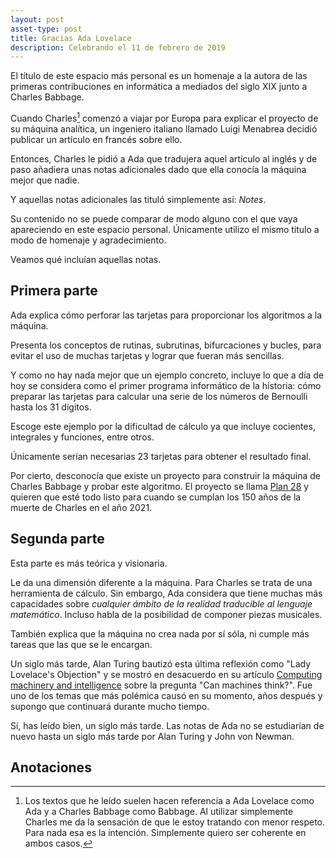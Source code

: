 ```yaml
---
layout: post
asset-type: post
title: Gracias Ada Lovelace
description: Celebrando el 11 de febrero de 2019 
---
```


El título de este espacio más personal es un homenaje a la autora de las primeras contribuciones en informática a mediados del siglo XIX junto a Charles Babbage. 

Cuando Charles[^1] comenzó a viajar por Europa para explicar el proyecto de su máquina analítica, un ingeniero italiano llamado Luigi Menabrea decidió publicar un artículo en francés sobre ello.

Entonces, Charles le pidió a Ada que tradujera aquel artículo al inglés y de paso añadiera unas notas adicionales dado que ella conocía la máquina mejor que nadie.

Y aquellas notas adicionales las tituló simplemente así: _Notes_. 

Su contenido no se puede comparar de modo alguno con el que vaya apareciendo en este espacio personal. Únicamente utilizo el mismo título a modo de homenaje y agradecimiento.

Veamos qué incluían aquellas notas.

## Primera parte

Ada explica cómo perforar las tarjetas para proporcionar los algoritmos a la máquina. 

Presenta los conceptos de rutinas, subrutinas, bifurcaciones y bucles, para evitar el uso de muchas tarjetas y lograr que fueran más sencillas.

Y como no hay nada mejor que un ejemplo concreto, incluye lo que a día de hoy se considera como el primer programa informático de la historia: cómo preparar las tarjetas para calcular una serie de los números de Bernoulli hasta los 31 dígitos.

Escoge este ejemplo por la dificultad de cálculo ya que incluye cocientes, integrales y funciones, entre otros. 

Únicamente serían necesarias 23 tarjetas para obtener el resultado final.

Por cierto, desconocía que existe un proyecto para construir la máquina de Charles Babbage y probar este algoritmo. El proyecto se llama [Plan 28](https://www.plan28.org) y quieren que esté todo listo para cuando se cumplan los 150 años de la muerte de Charles en el año 2021.

## Segunda parte

Esta parte es más teórica y visionaria.

Le da una dimensión diferente a la máquina. Para Charles se trata de una herramienta de cálculo. Sin embargo, Ada considera que tiene muchas más capacidades sobre _cualquier ámbito de la realidad traducible al lenguaje matemático_. Incluso habla de la posibilidad de componer piezas musicales.

También explica que la máquina no crea nada por sí sóla, ni cumple más tareas que las que se le encargan.

Un siglo más tarde, Alan Turing bautizó esta última reflexión como "Lady Lovelace's Objection" y se mostró en desacuerdo en su artículo [Computing machinery and intelligence](https://www.csee.umbc.edu/courses/471/papers/turing.pdf) sobre la pregunta "Can machines think?". Fue uno de los temas que más polémica causó en su momento, años después y supongo que continuará durante mucho tiempo.

Sí, has leído bien, un siglo más tarde. Las notas de Ada no se estudiarían de nuevo hasta un siglo más tarde por Alan Turing y John von Newman.

## Anotaciones

[^1]: Los textos que he leído suelen hacen referencia a Ada Lovelace como Ada y a Charles Babbage como Babbage. Al utilizar simplemente Charles me da la sensación de que le estoy tratando con menor respeto. Para nada esa es la intención. Simplemente quiero ser coherente en ambos casos.
